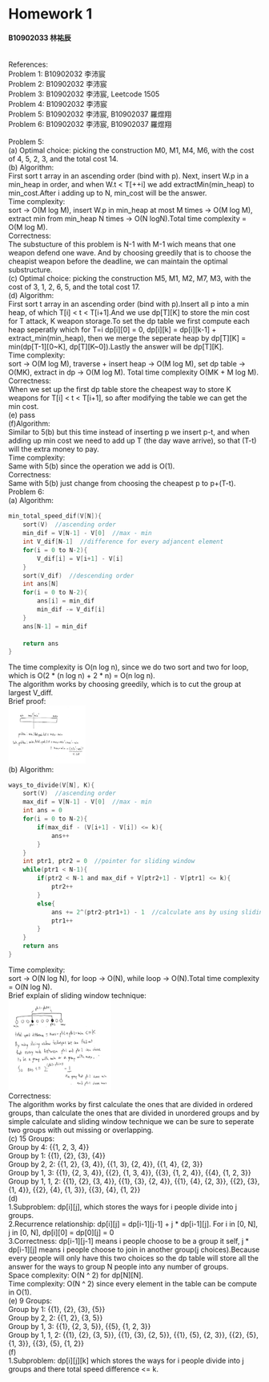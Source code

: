 # Homework 1
#### B10902033 林祐辰
<br>
References:<br>
Problem 1: B10902032 李沛宸<br>
Problem 2: B10902032 李沛宸<br>
Problem 3: B10902032 李沛宸, Leetcode 1505<br>
Problem 4: B10902032 李沛宸<br>
Problem 5: B10902032 李沛宸, B10902037 羅煜翔<br>
Problem 6: B10902032 李沛宸, B10902037 羅煜翔<br>
<br>
Problem 5:<br>
(a) Optimal choice: picking the construction M0, M1, M4, M6, with the cost of 4, 5, 2, 3, and the total cost 14.
<br>
(b) Algorithm:<br>
First sort t array in an ascending order (bind with p). Next, insert W.p in a min_heap in order, and when W.t < T[++i] we add extractMin(min_heap) to min_cost.After i adding up to N, min_cost will be the answer.<br>
Time complexity:<br>
sort -> O(M log M), insert W.p in min_heap at most M times -> O(M log M), extract min from min_heap N times -> O(N logN).Total time complexity = O(M log M).<br>
Correctness:<br>
The substucture of this problem is N-1 with M-1 wich means that one weapon defend one wave. And by choosing greedily that is to choose the cheapist weapon before the deadline, we can maintain the optimal substructure. 
<br>
(c) Optimal choice: picking the construction M5, M1, M2, M7, M3, with the cost of 3, 1, 2, 6, 5, and the total cost 17.
<br>
(d) Algorithm:<br>
First sort t array in an ascending order (bind with p).Insert all p into a min heap, of which T[i] <
t < T[i+1].And we use dp[T][K] to store the min cost for T attack, K weapon storage.To set the dp table we first compute each heap seperatly which for T=i dp[i][0] = 0, dp[i][k] = dp[i][k-1] + extract_min(min_heap), then we merge the seperate heap by dp[T][K] = min(dp[T-1][0~K], dp[T][K~0]).Lastly the answer will be dp[T][K].<br>
Time complexity:<br>
sort -> O(M log M), traverse + insert heap -> O(M log M), set dp table -> O(MK), extract in dp -> O(M log M). Total time complexity O(MK + M log M).<br>
Correctness:<br>
When we set up the first dp table store the cheapest way to store K weapons for T[i] < t < T[i+1], so after modifying the table we can get the min cost.
<br>
(e) pass
<br>
(f)Algorithm:<br>
Similar to 5(b) but this time instead of inserting p we insert p-t, and when adding up min cost we need to add up T (the day wave arrive), so that (T-t) will the extra money to pay.<br>
Time complexity:<br>
Same with 5(b) since the operation we add is O(1).<br>
Correctness:<br>
Same with 5(b) just change from choosing the cheapest p to p+(T-t).
<br>
Problem 6:<br>
(a) Algorithm:<br>

```C
min_total_speed_dif(V[N]){
    sort(V)  //ascending order
    min_dif = V[N-1] - V[0]  //max - min
    int V_dif[N-1]  //difference for every adjancent element
    for(i = 0 to N-2){
        V_dif[i] = V[i+1] - V[i]
    }
    sort(V_dif)  //descending order
    int ans[N]
    for(i = 0 to N-2){
        ans[i] = min_dif
        min_dif -= V_dif[i]
    }
    ans[N-1] = min_dif

    return ans
}
```
The time complexity is O(n log n), since we do two sort and two for loop, which is O(2 * (n log n) + 2 * n) = O(n log n).<br>
The algorithm works by choosing greedily, which is to cut the group at largest V_diff.<br>
Brief proof:<br>
<img src="./ada_4.jpg" style="zoom:15%" /><br>
(b) Algorithm:<br>

```C
ways_to_divide(V[N], K){
    sort(V)  //ascending order
    max_dif = V[N-1] - V[0]  //max - min
    int ans = 0
    for(i = 0 to N-2){
        if(max_dif - (V[i+1] - V[i]) <= k){
            ans++
        } 
    }
    int ptr1, ptr2 = 0  //pointer for sliding window
    while(ptr1 < N-1){
        if(ptr2 < N-1 and max_dif + V[ptr2+1] - V[ptr1] <= k){
            ptr2++
        }
        else{
            ans += 2^(ptr2-ptr1+1) - 1  //calculate ans by using sliding window
            ptr1++
        }
    }
    return ans
}
```
Time complexity:<br>
sort -> O(N log N), for loop -> O(N), while loop -> O(N).Total time complexity = O(N log N).<br>
Brief explain of sliding window technique:<br>
<img src="./ada_5.jpg" style="zoom:20%" /><br>
Correctness:<br>
The algorithm works by first calculate the ones that are divided in ordered groups, than calculate the ones that are divided in unordered groups and by simple calculate and sliding window technique we can be sure to seperate two groups with out missing or overlapping.
<br>
(c) 15 Groups:<br>
Group by 4: {{1, 2, 3, 4}}<br>
Group by 1: {{1}, {2}, {3}, {4}}<br>
Group by 2, 2: {{1, 2}, {3, 4}}, {{1, 3}, {2, 4}}, {{1, 4}, {2, 3}}<br>
Group by 1, 3: {{1}, {2, 3, 4}}, {{2}, {1, 3, 4}}, {{3}, {1, 2, 4}}, {{4}, {1, 2, 3}}<br>
Group by 1, 1, 2: {{1}, {2}, {3, 4}}, {{1}, {3}, {2, 4}}, {{1}, {4}, {2, 3}}, {{2}, {3}, {1, 4}}, {{2}, {4}, {1, 3}}, {{3}, {4}, {1, 2}}
<br>
(d)<br>
1.Subproblem: dp[i][j], which stores the ways for i people divide into j groups.<br>
2.Recurrence relationship: dp[i][j] = dp[i-1][j-1] + j * dp[i-1][j]. For i in [0, N], j in [0, N], dp[i][0] = dp[0][j] = 0  <br>
3.Correctness: dp[i-1][j-1] means i people choose to be a group it self, j * dp[i-1][j] means i people choose to join in another group(j choices).Because every people will only have this two choices so the dp table will store all the answer for the ways to group N people into any number of
groups.<br>
Space complexity: O(N ^ 2) for dp[N][N].<br>
Time complexity: O(N ^ 2) since every element in the table can be compute in O(1).
<br>
(e) 9 Groups:<br>
Group by 1: {{1}, {2}, {3}, {5}}<br>
Group by 2, 2: {{1, 2}, {3, 5}}<br>
Group by 1, 3: {{1}, {2, 3, 5}}, {{5}, {1, 2, 3}}<br>
Group by 1, 1, 2: {{1}, {2}, {3, 5}}, {{1}, {3}, {2, 5}}, {{1}, {5}, {2, 3}}, {{2}, {5}, {1, 3}}, {{3}, {5}, {1, 2}}
<br>
(f)<br>
1.Subproblem: dp[i][j][k] which stores the ways for i people divide into j groups and there total speed difference <= k.